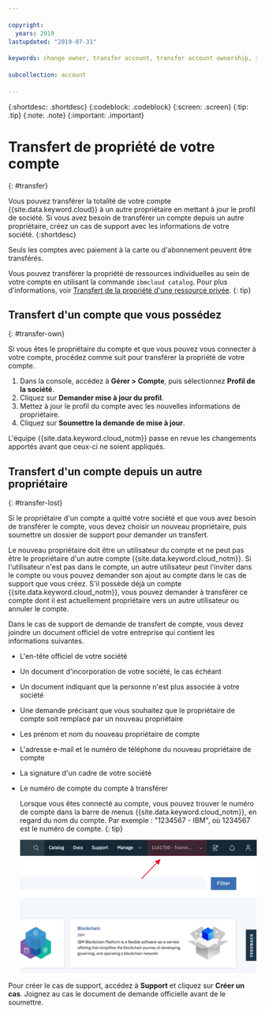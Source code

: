 ```yaml
---

copyright:
  years: 2019
lastupdated: "2019-07-31"

keywords: change owner, transfer account, transfer account ownership, switch owner, transfer owner

subcollection: account

---
```


{:shortdesc: .shortdesc}
{:codeblock: .codeblock}
{:screen: .screen}
{:tip: .tip}
{:note: .note}
{:important: .important}

# Transfert de propriété de votre compte
{: #transfer}

Vous pouvez transférer la totalité de votre compte {{site.data.keyword.cloud}} à un autre propriétaire en mettant à jour le profil de société. Si vous avez besoin de transférer un compte depuis un autre propriétaire, créez un cas de support avec les informations de votre société.
{:shortdesc}

Seuls les comptes avec paiement à la carte ou d'abonnement peuvent être transférés.

Vous pouvez transférer la propriété de ressources individuelles au sein de votre compte en utilisant la commande `ibmcloud catalog`. Pour plus d'informations, voir [Transfert de la propriété d'une ressource privée](/docs/account?topic=account-include#owners).
{: tip}

## Transfert d'un compte que vous possédez
{: #transfer-own}

Si vous êtes le propriétaire du compte et que vous pouvez vous connecter à votre compte, procédez comme suit pour transférer la propriété de votre compte.

1. Dans la console, accédez à **Gérer > Compte**, puis sélectionnez **Profil de la société**.
1. Cliquez sur **Demander mise à jour du profil**.
1. Mettez à jour le profil du compte avec les nouvelles informations de propriétaire.
1. Cliquez sur **Soumettre la demande de mise à jour**.

L'équipe {{site.data.keyword.cloud_notm}} passe en revue les changements apportés avant que ceux-ci ne soient appliqués.

## Transfert d'un compte depuis un autre propriétaire
{: #transfer-lost}

Si le propriétaire d'un compte a quitté votre société et que vous avez besoin de transférer le compte, vous devez choisir un nouveau propriétaire, puis soumettre un dossier de support pour demander un transfert. 

Le nouveau propriétaire doit être un utilisateur du compte et ne peut pas être le propriétaire d'un autre compte {{site.data.keyword.cloud_notm}}. 
Si l'utilisateur n'est pas dans le compte, un autre utilisateur peut l'inviter dans le compte ou vous pouvez demander son ajout au compte dans le cas de support que vous créez. 
S'il possède déjà un compte {{site.data.keyword.cloud_notm}}, vous pouvez demander à transférer ce compte dont il est actuellement propriétaire vers un autre utilisateur ou annuler le compte.

Dans le cas de support de demande de transfert de compte, vous devez joindre un document officiel de votre entreprise qui contient les informations suivantes.
- L'en-tête officiel de votre société
- Un document d'incorporation de votre société, le cas échéant
- Un document indiquant que la personne n'est plus associée à votre société
- Une demande précisant que vous souhaitez que le propriétaire de compte soit remplacé par un nouveau propriétaire
- Les prénom et nom du nouveau propriétaire de compte
- L'adresse e-mail et le numéro de téléphone du nouveau propriétaire de compte
- La signature d'un cadre de votre société
- Le numéro de compte du compte à transférer

   Lorsque vous êtes connecté au compte, vous pouvez trouver le numéro de compte dans la barre de menus {{site.data.keyword.cloud_notm}}, en regard du nom du compte. Par exemple : "1234567 - IBM", où 1234567 est le numéro de compte.
   {: tip}

   ![Capture d'écran du sélecteur de compte dans la barre de menus de la console. Le sélecteur de compte affiche le nom de compte et le numéro de compte, et vous sélectionnez le compte en cours pour afficher la liste d'autres comptes auxquels vous pouvez accéder.](images/account-faq.svg "Le sélecteur de compte affiche le nom de compte et le numéro de compte, et vous sélectionnez le compte en cours pour afficher la liste d'autres comptes auxquels vous pouvez accéder.")

Pour créer le cas de support, accédez à **Support** et cliquez sur **Créer un cas**. Joignez au cas le document de demande officielle avant de le soumettre.
